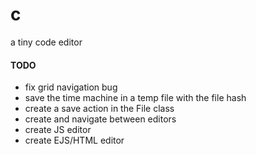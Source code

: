 # c
a tiny code editor

#### TODO

- fix grid navigation bug
- save the time machine in a temp file with the file hash
- create a save action in the File class
- create and navigate between editors
- create JS editor
- create EJS/HTML editor
